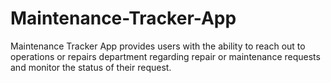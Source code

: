 # Maintenance-Tracker-App
Maintenance Tracker App provides users with the ability to reach out to operations or repairs department regarding repair or maintenance requests and monitor the status of their request.
